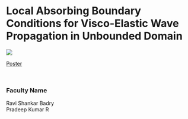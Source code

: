 # Local Absorbing Boundary Conditions for Visco-Elastic Wave Propagation in Unbounded Domain

![](https://i.imgur.com/7XnDDl4.png)

[Poster](13.%20Local%20Absorbing%20Boundary%20Conditions%20for%20Visco-Elastic%20Wave%20Propagation%20in%20Unbounded%20Domain.pdf)

<br>


### Faculty Name

Ravi Shankar Badry<br>
Pradeep Kumar R
